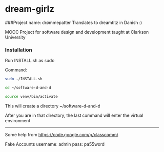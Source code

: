 dream-girlz
===========

###Project name: drømmepatter
Translates to dreamtitz in Danish :)

MOOC Project for software design and development taught at Clarkson University

### Installation
Run INSTALL.sh as sudo

Command:

```bash
sudo ./INSTALL.sh

cd ~/software-d-and-d

source venv/bin/activate
```

This will create a directory ~/software-d-and-d

After you are in that directory, the last command will enter the virtual environment

---
Some help from https://code.google.com/p/classcomm/

Fake Accounts
username: admin
pass: pa55word
